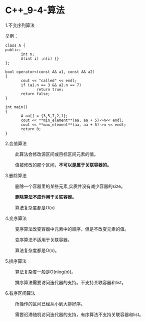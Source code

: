  # C++_9-4-算法

 1.不变序列算法

举例：
```
class A {
public:
       int n;
       A(int i) :n(i) {}
};

bool operator<(const A& a1, const A& a2)
{
       cout << "called" << endl;
       if (a1.n == 3 && a2.n == 7)
              return true;
       return false;
}

int main()
{
       A aa[] = {3,5,7,2,1};
       cout << **min_element**(aa, aa + 5)->n<< endl;
       cout << **max_element**(aa, aa + 5)->n << endl;
       return 0;
}
```
2.变值算法

&nbsp;&nbsp;&nbsp;&nbsp;&nbsp;&nbsp;&nbsp;&nbsp;此算法会修改源区间或目标区间元素的值。

&nbsp;&nbsp;&nbsp;&nbsp;&nbsp;&nbsp;&nbsp;&nbsp;值被修改的那个区间，**不可以是属于关联容器的。**

3.删除算法

&nbsp;&nbsp;&nbsp;&nbsp;&nbsp;&nbsp;&nbsp;&nbsp;删除一个容器里的某些元素,实质并没有减少容器的size。

&nbsp;&nbsp;&nbsp;&nbsp;&nbsp;&nbsp;&nbsp;&nbsp;**删除算法不应作用于关联容器。** 

&nbsp;&nbsp;&nbsp;&nbsp;&nbsp;&nbsp;&nbsp;&nbsp;算法复杂度都是O(n) 

4.变序算法

&nbsp;&nbsp;&nbsp;&nbsp;&nbsp;&nbsp;&nbsp;&nbsp;变序算法改变容器中元素中的顺序，但是不改变元素的值。 

&nbsp;&nbsp;&nbsp;&nbsp;&nbsp;&nbsp;&nbsp;&nbsp;变序算法不适用于关联容器。 

&nbsp;&nbsp;&nbsp;&nbsp;&nbsp;&nbsp;&nbsp;&nbsp;算法复杂度都是O(n)。 

5.排序算法

&nbsp;&nbsp;&nbsp;&nbsp;&nbsp;&nbsp;&nbsp;&nbsp;算法复杂度一般是O(nlog(n))。 

&nbsp;&nbsp;&nbsp;&nbsp;&nbsp;&nbsp;&nbsp;&nbsp;排序算法需要访问迭代器的支持。不支持关联容器和list。 

6.有序区间算法

&nbsp;&nbsp;&nbsp;&nbsp;&nbsp;&nbsp;&nbsp;&nbsp;所操作的区间已经从小到大排好序。 

&nbsp;&nbsp;&nbsp;&nbsp;&nbsp;&nbsp;&nbsp;&nbsp;需要迟滞随机访问迭代器的支持，有序算法不支持关联容器和list。